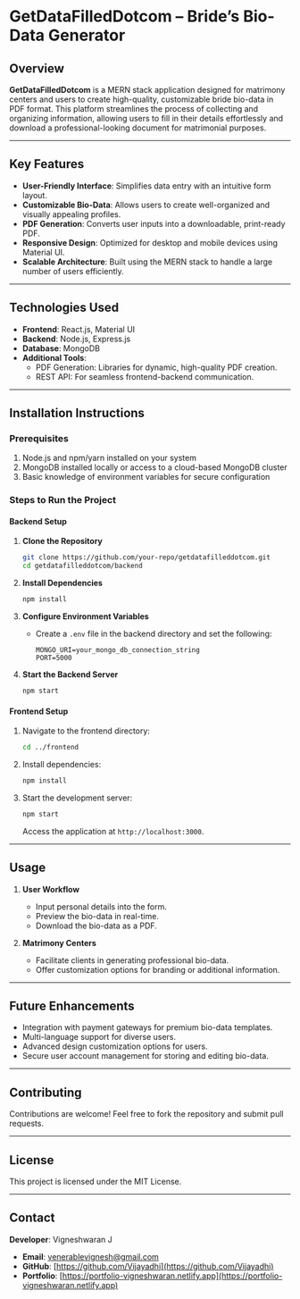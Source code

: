 # **GetDataFilledDotcom – Bride’s Bio-Data Generator**

## **Overview**  
**GetDataFilledDotcom** is a MERN stack application designed for matrimony centers and users to create high-quality, customizable bride bio-data in PDF format. This platform streamlines the process of collecting and organizing information, allowing users to fill in their details effortlessly and download a professional-looking document for matrimonial purposes.

---

## **Key Features**  
- **User-Friendly Interface**: Simplifies data entry with an intuitive form layout.  
- **Customizable Bio-Data**: Allows users to create well-organized and visually appealing profiles.  
- **PDF Generation**: Converts user inputs into a downloadable, print-ready PDF.  
- **Responsive Design**: Optimized for desktop and mobile devices using Material UI.  
- **Scalable Architecture**: Built using the MERN stack to handle a large number of users efficiently.  

---

## **Technologies Used**  
- **Frontend**: React.js, Material UI  
- **Backend**: Node.js, Express.js  
- **Database**: MongoDB  
- **Additional Tools**:  
  - PDF Generation: Libraries for dynamic, high-quality PDF creation.  
  - REST API: For seamless frontend-backend communication.

---

## **Installation Instructions**  

### **Prerequisites**  
1. Node.js and npm/yarn installed on your system  
2. MongoDB installed locally or access to a cloud-based MongoDB cluster  
3. Basic knowledge of environment variables for secure configuration  

### **Steps to Run the Project**  

#### **Backend Setup**  
1. **Clone the Repository**  
   ```bash  
   git clone https://github.com/your-repo/getdatafilleddotcom.git  
   cd getdatafilleddotcom/backend  
   ```  

2. **Install Dependencies**  
   ```bash  
   npm install  
   ```  

3. **Configure Environment Variables**  
   - Create a `.env` file in the backend directory and set the following:  
     ```env  
     MONGO_URI=your_mongo_db_connection_string  
     PORT=5000  
     ```  

4. **Start the Backend Server**  
   ```bash  
   npm start  
   ```  

#### **Frontend Setup**  
1. Navigate to the frontend directory:  
   ```bash  
   cd ../frontend  
   ```  

2. Install dependencies:  
   ```bash  
   npm install  
   ```  

3. Start the development server:  
   ```bash  
   npm start  
   ```  
   Access the application at `http://localhost:3000`.

---

## **Usage**  
1. **User Workflow**  
   - Input personal details into the form.  
   - Preview the bio-data in real-time.  
   - Download the bio-data as a PDF.  

2. **Matrimony Centers**  
   - Facilitate clients in generating professional bio-data.  
   - Offer customization options for branding or additional information.  

---

## **Future Enhancements**  
- Integration with payment gateways for premium bio-data templates.  
- Multi-language support for diverse users.  
- Advanced design customization options for users.  
- Secure user account management for storing and editing bio-data.  

---

## **Contributing**  
Contributions are welcome! Feel free to fork the repository and submit pull requests.  

---

## **License**  
This project is licensed under the MIT License.  

---

## **Contact**  
**Developer**: Vigneshwaran J  
- **Email**: [venerablevignesh@gmail.com](mailto:venerablevignesh@gmail.com)  
- **GitHub**: [https://github.com/Vijayadhi](https://github.com/Vijayadhi)
- **Portfolio**: [https://portfolio-vigneshwaran.netlify.app](https://portfolio-vigneshwaran.netlify.app)

